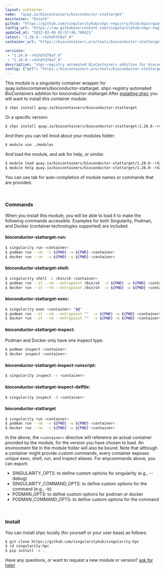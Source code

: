 ```yaml
---
layout: container
name:  "quay.io/biocontainers/bioconductor-stattarget"
maintainer: "@vsoch"
github: "https://github.com/singularityhub/shpc-registry/blob/main/quay.io/biocontainers/bioconductor-stattarget/container.yaml"
config_url: "https://raw.githubusercontent.com/singularityhub/shpc-registry/main/quay.io/biocontainers/bioconductor-stattarget/container.yaml"
updated_at: "2023-03-08 02:57:48.798421"
latest: "1.28.0--r42hdfd78af_0"
container_url: "https://biocontainers.pro/tools/bioconductor-stattarget"

versions:
 - "1.24.0--r41hdfd78af_0"
 - "1.28.0--r42hdfd78af_0"
description: "shpc-registry automated BioContainers addition for bioconductor-stattarget"
config: {"url": "https://biocontainers.pro/tools/bioconductor-stattarget", "maintainer": "@vsoch", "description": "shpc-registry automated BioContainers addition for bioconductor-stattarget", "latest": {"1.28.0--r42hdfd78af_0": "sha256:a16d7b9a17fb9ddab930d43994032ac9c2e4ba82f46a0fdc0b466d57aedf74e1"}, "tags": {"1.24.0--r41hdfd78af_0": "sha256:aaa0f8b11f40823242ec21e4e8e8a33a83312e77cde7c4e3eadcfadc21aee90d", "1.28.0--r42hdfd78af_0": "sha256:a16d7b9a17fb9ddab930d43994032ac9c2e4ba82f46a0fdc0b466d57aedf74e1"}, "docker": "quay.io/biocontainers/bioconductor-stattarget"}
---
```


This module is a singularity container wrapper for quay.io/biocontainers/bioconductor-stattarget.
shpc-registry automated BioContainers addition for bioconductor-stattarget
After [installing shpc](#install) you will want to install this container module:


```bash
$ shpc install quay.io/biocontainers/bioconductor-stattarget
```

Or a specific version:

```bash
$ shpc install quay.io/biocontainers/bioconductor-stattarget:1.28.0--r42hdfd78af_0
```

And then you can tell lmod about your modules folder:

```bash
$ module use ./modules
```

And load the module, and ask for help, or similar.

```bash
$ module load quay.io/biocontainers/bioconductor-stattarget/1.28.0--r42hdfd78af_0
$ module help quay.io/biocontainers/bioconductor-stattarget/1.28.0--r42hdfd78af_0
```

You can use tab for auto-completion of module names or commands that are provided.

<br>

### Commands

When you install this module, you will be able to load it to make the following commands accessible.
Examples for both Singularity, Podman, and Docker (container technologies supported) are included.

#### bioconductor-stattarget-run:

```bash
$ singularity run <container>
$ podman run --rm  -v ${PWD} -w ${PWD} <container>
$ docker run --rm  -v ${PWD} -w ${PWD} <container>
```

#### bioconductor-stattarget-shell:

```bash
$ singularity shell -s /bin/sh <container>
$ podman run --it --rm --entrypoint /bin/sh  -v ${PWD} -w ${PWD} <container>
$ docker run --it --rm --entrypoint /bin/sh  -v ${PWD} -w ${PWD} <container>
```

#### bioconductor-stattarget-exec:

```bash
$ singularity exec <container> "$@"
$ podman run --it --rm --entrypoint ""  -v ${PWD} -w ${PWD} <container> "$@"
$ docker run --it --rm --entrypoint ""  -v ${PWD} -w ${PWD} <container> "$@"
```

#### bioconductor-stattarget-inspect:

Podman and Docker only have one inspect type.

```bash
$ podman inspect <container>
$ docker inspect <container>
```

#### bioconductor-stattarget-inspect-runscript:

```bash
$ singularity inspect -r <container>
```

#### bioconductor-stattarget-inspect-deffile:

```bash
$ singularity inspect -d <container>
```



#### bioconductor-stattarget

```bash
$ singularity run <container>
$ podman run --rm  -v ${PWD} -w ${PWD} <container>
$ docker run --rm  -v ${PWD} -w ${PWD} <container>
```


In the above, the `<container>` directive will reference an actual container provided
by the module, for the version you have chosen to load. An environment file in the
module folder will also be bound. Note that although a container
might provide custom commands, every container exposes unique exec, shell, run, and
inspect aliases. For anycommands above, you can export:

 - SINGULARITY_OPTS: to define custom options for singularity (e.g., --debug)
 - SINGULARITY_COMMAND_OPTS: to define custom options for the command (e.g., -b)
 - PODMAN_OPTS: to define custom options for podman or docker
 - PODMAN_COMMAND_OPTS: to define custom options for the command

<br>

### Install

You can install shpc locally (for yourself or your user base) as follows:

```bash
$ git clone https://github.com/singularityhub/singularity-hpc
$ cd singularity-hpc
$ pip install -e .
```

Have any questions, or want to request a new module or version? [ask for help!](https://github.com/singularityhub/singularity-hpc/issues)